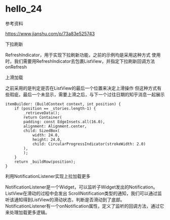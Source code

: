 # hello_24

参考资料

https://www.jianshu.com/p/73a83e525743

下拉刷新

RefreshIndicator，用于实现下拉刷新功能，之前的示例均是采用这种方式
使用时，我们需要用RefreshIndicator去包裹ListView，并指定下拉刷新回调方法onRefresh

上滑加载

之前采用的是判定是否在ListView的最后一个位置来决定上滑操作
但这种方式有些瑕疵，最后一个未显示，需要上滑之后，与下一个过往日期的知乎消息一起展示

    itemBuilder: (BuildContext context, int position) {  
        if (position == _stories.length-1) {
            _retrieveData();
            return Container(
            padding: const EdgeInsets.all(16.0),
            alignment: Alignment.center,
            child: SizedBox(
                width: 24.0,
                height: 24.0,
                child: CircularProgressIndicator(strokeWidth: 2.0)
            ),
            );
        }
        return _buildRow(position);
    }

利用NotificationListener实现上拉加载更多

NotificationListener是一个Widget，可以监听子Widget发出的Notification。ListView在滑动的过程中会发出
ScrollNotification类型的通知，我们可以通过监听该通知得到ListView的滑动状态，判断是否滑动到了底部。
NotificationListener有一个onNotification属性，定义了监听的回调方法，通过它来处理加载更多逻辑。
